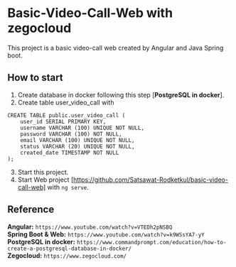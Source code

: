 # Basic-Video-Call-Web with zegocloud

This project is a basic video-call web created by Angular and Java Spring boot.

## How to start
1. Create database in docker following this step [**PostgreSQL in docker**].
2. Create table user_video_call with
```
CREATE TABLE public.user_video_call (
    user_id SERIAL PRIMARY KEY,
    username VARCHAR (100) UNIQUE NOT NULL, 
    password VARCHAR (100) NOT NULL, 
    email VARCHAR (100) UNIQUE NOT NULL, 
    status VARCHAR (20) UNIQUE NOT NULL, 
    created_date TIMESTAMP NOT NULL
);
```
3. Start this project.
4. Start Web project [https://github.com/Satsawat-Rodketkul/basic-video-call-web] with ```ng serve```.

## Reference
**Angular:** `https://www.youtube.com/watch?v=VTEDh2pNSBQ` \
**Spring Boot & Web:** `https://www.youtube.com/watch?v=k9WSsYA7-yY` \
**PostgreSQL in docker:** `https://www.commandprompt.com/education/how-to-create-a-postgresql-database-in-docker/` \
**Zegocloud:** `https://www.zegocloud.com/`
